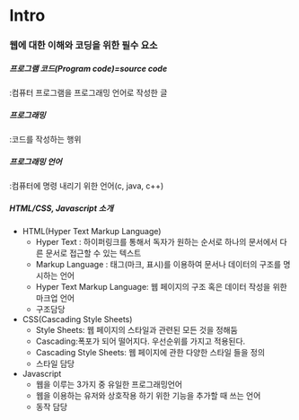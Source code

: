 # Intro

### 웹에 대한 이해와 코딩을 위한 필수 요소

##### 프로그램 코드(Program code)=source code

:컴퓨터 프로그램을 프로그래밍 언어로 작성한 글



##### 프로그래밍

:코드를 작성하는 행위



##### 프로그래밍 언어

:컴퓨터에 명령 내리기 위한 언어(c, java, c++)



##### HTML/CSS, Javascript 소개

+ HTML(Hyper Text Markup Language)
  + Hyper Text :  하이퍼링크를 통해서 독자가 원하는 순서로 하나의 문서에서 다른 문서로 접근할 수 있는 텍스트
  + Markup Language : 태그(마크, 표시)를 이용하여 문서나 데이터의 구조를 명시하는 언어
  + Hyper Text Markup Language: 웹 페이지의 구조 혹은 데이터 작성을 위한 마크업 언어
  + 구조담당
+ CSS(Cascading Style Sheets)
  + Style Sheets: 웹 페이지의 스타일과 관련된 모든 것을 정해둠
  + Cascading:폭포가 되어 떨어지다. 우선순위를 가지고 적용된다.
  + Cascading Style Sheets: 웹 페이지에 관한 다양한 스타일 들을 정의
  + 스타일 담당
+ Javascript
  + 웹을 이루는 3가지 중 유일한 프로그래밍언어
  + 웹을 이용하는 유저와 상호작용 하기 위한 기능을 추가할 때 쓰는 언어 
  + 동작 담당

